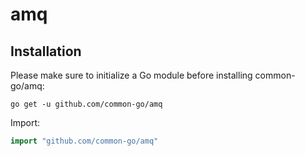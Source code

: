 # amq

## Installation

Please make sure to initialize a Go module before installing common-go/amq:

```shell
go get -u github.com/common-go/amq
```

Import:

```go
import "github.com/common-go/amq"
```
